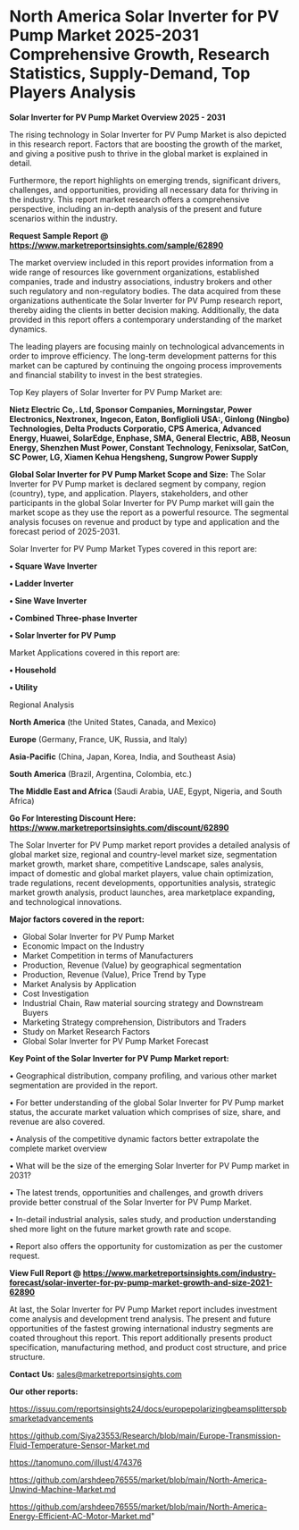 # North America Solar Inverter for PV Pump Market 2025-2031 Comprehensive Growth, Research Statistics, Supply-Demand,  Top Players Analysis

<Strong> Solar Inverter for PV Pump Market Overview 2025 - 2031</strong>

The rising technology in Solar Inverter for PV Pump Market is also depicted in this research report. Factors that are boosting the growth of the market, and giving a positive push to thrive in the global market is explained in detail.

Furthermore, the report highlights on emerging trends, significant drivers, challenges, and opportunities, providing all necessary data for thriving in the industry. This report market research offers a comprehensive perspective, including an in-depth analysis of the present and future scenarios within the industry.

<strong>Request Sample Report @ <a href=https://www.marketreportsinsights.com/sample/62890>https://www.marketreportsinsights.com/sample/62890</a></strong>

The market overview included in this report provides information from a wide range of resources like government organizations, established companies, trade and industry associations, industry brokers and other such regulatory and non-regulatory bodies. The data acquired from these organizations authenticate the Solar Inverter for PV Pump research report, thereby aiding the clients in better decision making. Additionally, the data provided in this report offers a contemporary understanding of the market dynamics.

The leading players are focusing mainly on technological advancements in order to improve efficiency. The long-term development patterns for this market can be captured by continuing the ongoing process improvements and financial stability to invest in the best strategies.

Top Key players of Solar Inverter for PV Pump Market are:

<strong>Nietz Electric Co,. Ltd, Sponsor Companies, Morningstar, Power Electronics, Nextronex, Ingecon, Eaton, Bonfiglioli USA:, Ginlong (Ningbo) Technologies, Delta Products Corporatio, CPS America, Advanced Energy, Huawei, SolarEdge, Enphase, SMA, General Electric, ABB, Neosun Energy, Shenzhen Must Power, Constant Technology, Fenixsolar, SatCon, SC Power, LG, Xiamen Kehua Hengsheng, Sungrow Power Supply</strong>

<strong><b>Global Solar Inverter for PV Pump Market Scope and Size:</b></strong>
The Solar Inverter for PV Pump market is declared segment by company, region (country), type, and application. Players, stakeholders, and other participants in the global Solar Inverter for PV Pump market will gain the market scope as they use the report as a powerful resource. The segmental analysis focuses on revenue and product by type and application and the forecast period of 2025-2031.

Solar Inverter for PV Pump Market Types covered in this report are:

<strong>• Square Wave Inverter

• Ladder Inverter

• Sine Wave Inverter

• Combined Three-phase Inverter

• Solar Inverter for PV Pump</strong>

Market Applications covered in this report are:

<strong>• Household

• Utility</strong> 

Regional Analysis

<strong>North America</strong> (the United States, Canada, and Mexico)

<strong>Europe</strong> (Germany, France, UK, Russia, and Italy)

<strong>Asia-Pacific</strong> (China, Japan, Korea, India, and Southeast Asia)

<strong>South America</strong> (Brazil, Argentina, Colombia, etc.)

<strong>The Middle East and Africa</strong> (Saudi Arabia, UAE, Egypt, Nigeria, and South Africa)

<strong>Go For Interesting Discount Here: <a href=https://www.marketreportsinsights.com/discount/62890>https://www.marketreportsinsights.com/discount/62890</a></strong>

The Solar Inverter for PV Pump market report provides a detailed analysis of global market size, regional and country-level market size, segmentation market growth, market share, competitive Landscape, sales analysis, impact of domestic and global market players, value chain optimization, trade regulations, recent developments, opportunities analysis, strategic market growth analysis, product launches, area marketplace expanding, and technological innovations.

<strong><b>Major factors covered in the report:</b></strong>
<ul>
  <li>Global Solar Inverter for PV Pump Market </li>
  <li>Economic Impact on the Industry</li>
  <li>Market Competition in terms of Manufacturers</li>
  <li>Production, Revenue (Value) by geographical segmentation</li>
  <li>Production, Revenue (Value), Price Trend by Type</li>
  <li>Market Analysis by Application</li>
  <li>Cost Investigation</li>
  <li>Industrial Chain, Raw material sourcing strategy and Downstream Buyers</li>
  <li>Marketing Strategy comprehension, Distributors and Traders</li>
  <li>Study on Market Research Factors</li>
  <li>Global Solar Inverter for PV Pump Market Forecast</li>
</ul>

<strong><b>Key Point of the Solar Inverter for PV Pump Market report:</b></strong>

• Geographical distribution, company profiling, and various other market segmentation are provided in the report.

• For better understanding of the global Solar Inverter for PV Pump market status, the accurate market valuation which comprises of size, share, and revenue are also covered.

• Analysis of the competitive dynamic factors better extrapolate the complete market overview

• What will be the size of the emerging Solar Inverter for PV Pump market in 2031?

• The latest trends, opportunities and challenges, and growth drivers provide better construal of the Solar Inverter for PV Pump Market.

• In-detail industrial analysis, sales study, and production understanding shed more light on the future market growth rate and scope.

• Report also offers the opportunity for customization as per the customer request.

<strong><b>View Full Report @ <a href=https://www.marketreportsinsights.com/industry-forecast/solar-inverter-for-pv-pump-market-growth-and-size-2021-62890>https://www.marketreportsinsights.com/industry-forecast/solar-inverter-for-pv-pump-market-growth-and-size-2021-62890</a></b></strong>


At last, the Solar Inverter for PV Pump Market report includes investment come analysis and development trend analysis. The present and future opportunities of the fastest growing international industry segments are coated throughout this report. This report additionally presents product specification, manufacturing method, and product cost structure, and price structure.

<strong>Contact Us:</strong>
sales@marketreportsinsights.com

<strong>Our other reports:</strong>

<a href=https://issuu.com/reportsinsights24/docs/europepolarizingbeamsplitterspbsmarketadvancements>https://issuu.com/reportsinsights24/docs/europepolarizingbeamsplitterspbsmarketadvancements</a>

<a href=https://github.com/Siya23553/Research/blob/main/Europe-Transmission-Fluid-Temperature-Sensor-Market.md>https://github.com/Siya23553/Research/blob/main/Europe-Transmission-Fluid-Temperature-Sensor-Market.md</a>

<a href=https://tanomuno.com/illust/474376>https://tanomuno.com/illust/474376</a>

<a href=https://github.com/arshdeep76555/market/blob/main/North-America-Unwind-Machine-Market.md>https://github.com/arshdeep76555/market/blob/main/North-America-Unwind-Machine-Market.md</a>

<a href=https://github.com/arshdeep76555/market/blob/main/North-America-Energy-Efficient-AC-Motor-Market.md>https://github.com/arshdeep76555/market/blob/main/North-America-Energy-Efficient-AC-Motor-Market.md</a>"
